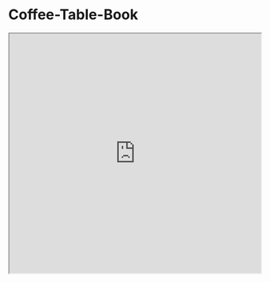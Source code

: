 # Coffee-Table-Book

<iframe src="https://drive.google.com/file/d/1ApkmkE2b9fUktBsT8uqtmuebeXMu7_U2/preview" width="100%" height="480"></iframe>


